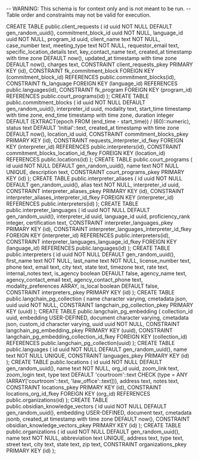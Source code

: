 -- WARNING: This schema is for context only and is not meant to be run.
-- Table order and constraints may not be valid for execution.

CREATE TABLE public.client_requests (
  id uuid NOT NULL DEFAULT gen_random_uuid(),
  commitment_block_id uuid NOT NULL,
  language_id uuid NOT NULL,
  program_id uuid,
  client_name text NOT NULL,
  case_number text,
  meeting_type text NOT NULL,
  requestor_email text,
  specific_location_details text,
  key_contact_name text,
  created_at timestamp with time zone DEFAULT now(),
  updated_at timestamp with time zone DEFAULT now(),
  charges text,
  CONSTRAINT client_requests_pkey PRIMARY KEY (id),
  CONSTRAINT fk_commitment_block FOREIGN KEY (commitment_block_id) REFERENCES public.commitment_blocks(id),
  CONSTRAINT fk_language FOREIGN KEY (language_id) REFERENCES public.languages(id),
  CONSTRAINT fk_program FOREIGN KEY (program_id) REFERENCES public.court_programs(id)
);
CREATE TABLE public.commitment_blocks (
  id uuid NOT NULL DEFAULT gen_random_uuid(),
  interpreter_id uuid,
  modality text,
  start_time timestamp with time zone,
  end_time timestamp with time zone,
  duration integer DEFAULT (EXTRACT(epoch FROM (end_time - start_time)) / (60)::numeric),
  status text DEFAULT 'Initial'::text,
  created_at timestamp with time zone DEFAULT now(),
  location_id uuid,
  CONSTRAINT commitment_blocks_pkey PRIMARY KEY (id),
  CONSTRAINT requests_interpreter_id_fkey FOREIGN KEY (interpreter_id) REFERENCES public.interpreters(id),
  CONSTRAINT commitment_blocks_location_id_fkey FOREIGN KEY (location_id) REFERENCES public.locations(id)
);
CREATE TABLE public.court_programs (
  id uuid NOT NULL DEFAULT gen_random_uuid(),
  name text NOT NULL UNIQUE,
  description text,
  CONSTRAINT court_programs_pkey PRIMARY KEY (id)
);
CREATE TABLE public.interpreter_aliases (
  id uuid NOT NULL DEFAULT gen_random_uuid(),
  alias text NOT NULL,
  interpreter_id uuid,
  CONSTRAINT interpreter_aliases_pkey PRIMARY KEY (id),
  CONSTRAINT interpreter_aliases_interpreter_id_fkey FOREIGN KEY (interpreter_id) REFERENCES public.interpreters(id)
);
CREATE TABLE public.interpreter_languages (
  id uuid NOT NULL DEFAULT gen_random_uuid(),
  interpreter_id uuid,
  language_id uuid,
  proficiency_rank integer,
  certification text,
  CONSTRAINT interpreter_languages_pkey PRIMARY KEY (id),
  CONSTRAINT interpreter_languages_interpreter_id_fkey FOREIGN KEY (interpreter_id) REFERENCES public.interpreters(id),
  CONSTRAINT interpreter_languages_language_id_fkey FOREIGN KEY (language_id) REFERENCES public.languages(id)
);
CREATE TABLE public.interpreters (
  id uuid NOT NULL DEFAULT gen_random_uuid(),
  first_name text NOT NULL,
  last_name text NOT NULL,
  license_number text,
  phone text,
  email text,
  city text,
  state text,
  timezone text,
  rate text,
  internal_notes text,
  is_agency boolean DEFAULT false,
  agency_name text,
  agency_contact_email text,
  agency_contact_phone text,
  modality_preferences ARRAY,
  is_local boolean DEFAULT false,
  CONSTRAINT interpreters_pkey PRIMARY KEY (id)
);
CREATE TABLE public.langchain_pg_collection (
  name character varying,
  cmetadata json,
  uuid uuid NOT NULL,
  CONSTRAINT langchain_pg_collection_pkey PRIMARY KEY (uuid)
);
CREATE TABLE public.langchain_pg_embedding (
  collection_id uuid,
  embedding USER-DEFINED,
  document character varying,
  cmetadata json,
  custom_id character varying,
  uuid uuid NOT NULL,
  CONSTRAINT langchain_pg_embedding_pkey PRIMARY KEY (uuid),
  CONSTRAINT langchain_pg_embedding_collection_id_fkey FOREIGN KEY (collection_id) REFERENCES public.langchain_pg_collection(uuid)
);
CREATE TABLE public.languages (
  id uuid NOT NULL DEFAULT gen_random_uuid(),
  name text NOT NULL UNIQUE,
  CONSTRAINT languages_pkey PRIMARY KEY (id)
);
CREATE TABLE public.locations (
  id uuid NOT NULL DEFAULT gen_random_uuid(),
  name text NOT NULL,
  org_id uuid,
  zoom_link text,
  zoom_login text,
  type text DEFAULT 'courtroom'::text CHECK (type = ANY (ARRAY['courtroom'::text, 'law_office'::text])),
  address text,
  notes text,
  CONSTRAINT locations_pkey PRIMARY KEY (id),
  CONSTRAINT locations_org_id_fkey FOREIGN KEY (org_id) REFERENCES public.organizations(id)
);
CREATE TABLE public.obsidian_knowledge_vectors (
  id uuid NOT NULL DEFAULT gen_random_uuid(),
  embedding USER-DEFINED,
  document text,
  cmetadata jsonb,
  created_at timestamp with time zone DEFAULT now(),
  CONSTRAINT obsidian_knowledge_vectors_pkey PRIMARY KEY (id)
);
CREATE TABLE public.organizations (
  id uuid NOT NULL DEFAULT gen_random_uuid(),
  name text NOT NULL,
  abbreviation text UNIQUE,
  address text,
  type text,
  street text,
  city text,
  state text,
  zip text,
  CONSTRAINT organizations_pkey PRIMARY KEY (id)
);